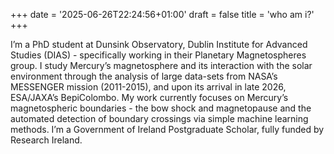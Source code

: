 +++
date = '2025-06-26T22:24:56+01:00'
draft = false
title = 'who am i?'
+++

I’m a PhD student at Dunsink Observatory, Dublin Institute for Advanced
Studies (DIAS) - specifically working in their Planetary Magnetospheres group. I
study Mercury’s magnetosphere and its interaction with the solar environment
through the analysis of large data-sets from NASA’s MESSENGER mission
(2011-2015), and upon its arrival in late 2026, ESA/JAXA’s BepiColombo. My work currently
focuses on Mercury’s magnetospheric boundaries - the bow shock and magnetopause
and the automated detection of boundary crossings via simple machine learning
methods. I’m a Government of Ireland Postgraduate Scholar, fully funded by
Research Ireland.
